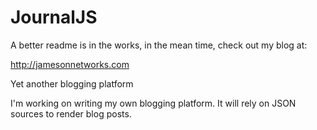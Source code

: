 JournalJS
=========

A better readme is in the works, in the mean time, check out my blog at:

http://jamesonnetworks.com

Yet another blogging platform

I'm working on writing my own blogging platform. It will rely on JSON sources to render blog posts.
